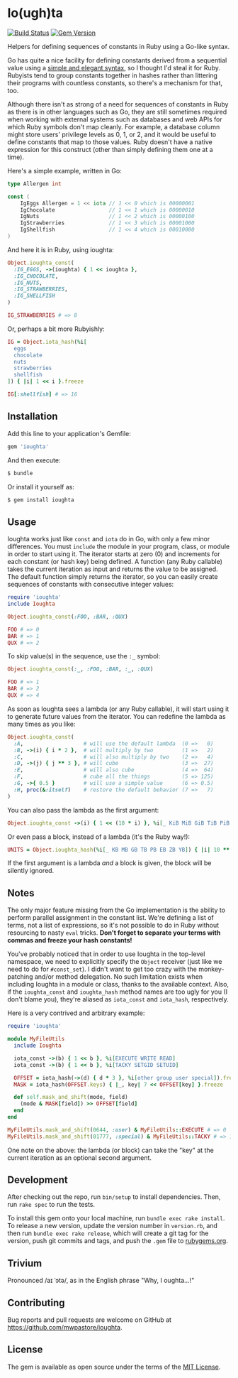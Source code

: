 # Io(ugh)ta

[![Build Status](https://travis-ci.org/mwpastore/ioughta.svg?branch=master)](https://travis-ci.org/mwpastore/ioughta)
[![Gem Version](https://badge.fury.io/rb/ioughta.svg)](https://badge.fury.io/rb/ioughta)

Helpers for defining sequences of constants in Ruby using a Go-like syntax.

Go has quite a nice facility for defining constants derived from a sequential
value using a [simple and elegant syntax][1], so I thought I'd steal it for
Ruby. Rubyists tend to group constants together in hashes rather than littering
their programs with countless constants, so there's a mechanism for that, too.

Although there isn't as strong of a need for sequences of constants in Ruby as
there is in other languages such as Go, they are still sometimes required when
working with external systems such as databases and web APIs for which Ruby
symbols don't map cleanly. For example, a database column might store users'
privilege levels as 0, 1, or 2, and it would be useful to define constants that
map to those values. Ruby doesn't have a native expression for this construct
(other than simply defining them one at a time).

Here's a simple example, written in Go:

```go
type Allergen int

const (
    IgEggs Allergen = 1 << iota // 1 << 0 which is 00000001
    IgChocolate                 // 1 << 1 which is 00000010
    IgNuts                      // 1 << 2 which is 00000100
    IgStrawberries              // 1 << 3 which is 00001000
    IgShellfish                 // 1 << 4 which is 00010000
)
```

And here it is in Ruby, using ioughta:

```ruby
Object.ioughta_const(
  :IG_EGGS, ->(ioughta) { 1 << ioughta },
  :IG_CHOCOLATE,
  :IG_NUTS,
  :IG_STRAWBERRIES,
  :IG_SHELLFISH
)

IG_STRAWBERRIES # => 8
```

Or, perhaps a bit more Rubyishly:

```ruby
IG = Object.iota_hash(%i[
  eggs
  chocolate
  nuts
  strawberries
  shellfish
]) { |i| 1 << i }.freeze

IG[:shellfish] # => 16
```

## Installation

Add this line to your application's Gemfile:

```ruby
gem 'ioughta'
```

And then execute:

```sh
$ bundle
```

Or install it yourself as:

```sh
$ gem install ioughta
```

## Usage

Ioughta works just like `const` and `iota` do in Go, with only a few minor
differences. You must `include` the module in your program, class, or module in
order to start using it. The iterator starts at zero (0) and increments for
each constant (or hash key) being defined. A function (any Ruby callable) takes
the current iteration as input and returns the value to be assigned. The
default function simply returns the iterator, so you can easily create
sequences of constants with consecutive integer values:

```ruby
require 'ioughta'
include Ioughta

Object.ioughta_const(:FOO, :BAR, :QUX)

FOO # => 0
BAR # => 1
QUX # => 2
```

To skip value(s) in the sequence, use the `:_` symbol:

```ruby
Object.ioughta_const(:_, :FOO, :BAR, :_, :QUX)

FOO # => 1
BAR # => 2
QUX # => 4
```

As soon as Ioughta sees a lambda (or any Ruby callable), it will start using it
to generate future values from the iterator. You can redefine the lambda as
many times as you like:

```ruby
Object.ioughta_const(
  :A,                   # will use the default lambda  (0 =>   0)
  :B, ->(i) { i * 2 },  # will multiply by two         (1 =>   2)
  :C,                   # will also multiply by two    (2 =>   4)
  :D, ->(j) { j ** 3 }, # will cube                    (3 =>  27)
  :E,                   # will also cube               (4 =>  64)
  :F,                   # cube all the things          (5 => 125)
  :G, ->{ 0.5 }         # will use a simple value      (6 => 0.5)
  :H, proc(&:itself)    # restore the default behavior (7 =>   7)
)
```

You can also pass the lambda as the first argument:

```ruby
Object.ioughta_const ->(i) { 1 << (10 * i) }, %i[_ KiB MiB GiB TiB PiB EiB ZiB YiB]
```

Or even pass a block, instead of a lambda (it's the Ruby way!):

```ruby
UNITS = Object.ioughta_hash(%i[_ KB MB GB TB PB EB ZB YB]) { |i| 10 ** (i * 3) }.freeze
```

If the first argument is a lambda *and* a block is given, the block will be
silently ignored.

## Notes

The only major feature missing from the Go implementation is the ability to
perform parallel assignment in the constant list. We're defining a list of
terms, not a list of expressions, so it's not possible to do in Ruby without
resourcing to nasty `eval` tricks. **Don't forget to separate your terms with
commas and freeze your hash constants!**

You've probably noticed that in order to use Ioughta in the top-level
namespace, we need to explicitly specify the `Object` receiver (just like we
need to do for `#const_set`). I didn't want to get too crazy with the
monkey-patching and/or method delegation. No such limitation exists when
including Ioughta in a module or class, thanks to the available context. Also,
if the `ioughta_const` and `ioughta_hash` method names are too ugly for you (I
don't blame you), they're aliased as `iota_const` and `iota_hash`,
respectively.

Here is a very contrived and arbitrary example:

```ruby
require 'ioughta'

module MyFileUtils
  include Ioughta

  iota_const ->(b) { 1 << b }, %i[EXECUTE WRITE READ]
  iota_const ->(b) { 1 << b }, %i[TACKY SETGID SETUID]

  OFFSET = iota_hash(->(d) { d * 3 }, %i[other group user special]).freeze
  MASK = iota_hash(OFFSET.keys) { |_, key| 7 << OFFSET[key] }.freeze

  def self.mask_and_shift(mode, field)
    (mode & MASK[field]) >> OFFSET[field]
  end
end

MyFileUtils.mask_and_shift(0644, :user) & MyFileUtils::EXECUTE # => 0
MyFileUtils.mask_and_shift(01777, :special) & MyFileUtils::TACKY # => 1
```

One note on the above: the lambda (or block) can take the "key" at the current
iteration as an optional second argument.

## Development

After checking out the repo, run `bin/setup` to install dependencies. Then, run
`rake spec` to run the tests.

To install this gem onto your local machine, run `bundle exec rake install`. To
release a new version, update the version number in `version.rb`, and then run
`bundle exec rake release`, which will create a git tag for the version, push
git commits and tags, and push the `.gem` file to
[rubygems.org](https://rubygems.org).

## Trivium

Pronounced /aɪ ˈɔtə/, as in the English phrase "Why, I oughta...!"

## Contributing

Bug reports and pull requests are welcome on GitHub at
https://github.com/mwpastore/ioughta.

## License

The gem is available as open source under the terms of the [MIT
License](http://opensource.org/licenses/MIT).

[1]: https://splice.com/blog/iota-elegant-constants-golang/
